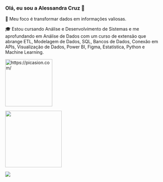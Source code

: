 ### Olá, eu sou a Alessandra Cruz 👋 

🎯 Meu foco é transformar dados em informações valiosas.

🎓 Estou cursando Análise e Desenvolvimento de Sistemas e me aprofundando em Análise de Dados com um curso de extensão que abrange ETL, Modelagem de Dados, SQL, Bancos de Dados, Conexão em APIs, Visualização de Dados, Power BI, Figma, Estatística, Python e Machine Learning.


<a href="https://picasion.com/"><img src="https://i.picasion.com/pic92/26b30fb08747a22b4409f1ab969d33d3.gif" width="150" height="150" border="0" alt="https://picasion.com/" /></a><br/>

<div>
  <a href="https://github.com/alessandrasouzacruz">
    <img height="180em" src="https://github-readme-stats.vercel.app/api/top-langs/?username=alessandrasouzacruz&layout=compact&langs_count=7&theme=dracula"/>
  </a>
</div>


<a href="https://www.linkedin.com/in/alessandrasouzacruz" target="_blank"><img src="https://img.shields.io/badge/-LinkedIn-%230077B5?style=for-the-badge&logo=linkedin&logoColor=white" target="_blank"></a> 

